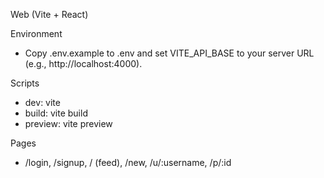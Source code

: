 Web (Vite + React)

Environment
- Copy .env.example to .env and set VITE_API_BASE to your server URL (e.g., http://localhost:4000).

Scripts
- dev: vite
- build: vite build
- preview: vite preview

Pages
- /login, /signup, / (feed), /new, /u/:username, /p/:id

